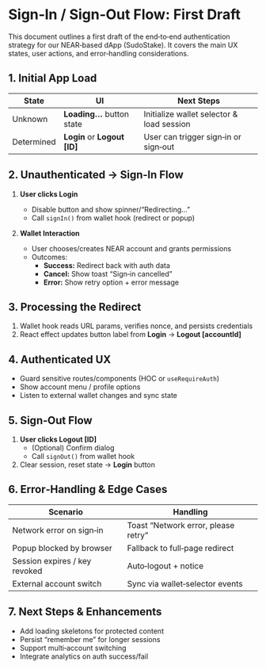 # Sign‑In / Sign‑Out Flow: First Draft

This document outlines a first draft of the end‑to‑end authentication strategy for our NEAR‑based dApp (SudoStake). It covers the main UX states, user actions, and error‑handling considerations.

## 1. Initial App Load

| State       | UI                          | Next Steps                               |
|-------------|-----------------------------|------------------------------------------|
| Unknown     | **Loading…** button state  | Initialize wallet selector & load session|
| Determined  | **Login** or **Logout [ID]**| User can trigger sign‑in or sign‑out      |

## 2. Unauthenticated → Sign‑In Flow

1. **User clicks Login**
   - Disable button and show spinner/“Redirecting…”
   - Call `signIn()` from wallet hook (redirect or popup)

2. **Wallet Interaction**
   - User chooses/creates NEAR account and grants permissions
   - Outcomes:
     - **Success:** Redirect back with auth data
     - **Cancel:** Show toast “Sign‑in cancelled”
     - **Error:** Show retry option + error message

## 3. Processing the Redirect

1. Wallet hook reads URL params, verifies nonce, and persists credentials
2. React effect updates button label from **Login** → **Logout [accountId]**

## 4. Authenticated UX

- Guard sensitive routes/components (HOC or `useRequireAuth`)
- Show account menu / profile options
- Listen to external wallet changes and sync state

## 5. Sign‑Out Flow

1. **User clicks Logout [ID]**
   - (Optional) Confirm dialog
   - Call `signOut()` from wallet hook
2. Clear session, reset state → **Login** button

## 6. Error‑Handling & Edge Cases

| Scenario                           | Handling                                    |
|------------------------------------|---------------------------------------------|
| Network error on sign‑in           | Toast “Network error, please retry”         |
| Popup blocked by browser           | Fallback to full‑page redirect               |
| Session expires / key revoked      | Auto‑logout + notice                        |
| External account switch            | Sync via wallet‑selector events             |

## 7. Next Steps & Enhancements

- Add loading skeletons for protected content
- Persist “remember me” for longer sessions
- Support multi‑account switching
- Integrate analytics on auth success/fail
